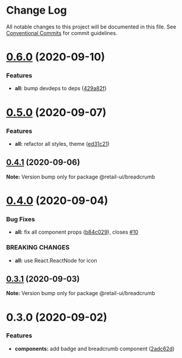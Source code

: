 # Change Log

All notable changes to this project will be documented in this file.
See [Conventional Commits](https://conventionalcommits.org) for commit guidelines.

# [0.6.0](https://github.com/sondh0127/retail-ui/compare/@retail-ui/breadcrumb@0.5.0...@retail-ui/breadcrumb@0.6.0) (2020-09-10)

### Features

- **all:** bump devdeps to deps ([429a82f](https://github.com/sondh0127/retail-ui/commit/429a82f613c307ff079f78fe15ab9e271620ecdf))

# [0.5.0](https://github.com/sondh0127/retail-ui/compare/@retail-ui/breadcrumb@0.4.1...@retail-ui/breadcrumb@0.5.0) (2020-09-07)

### Features

- **all:** refactor all styles, theme ([ed31c21](https://github.com/sondh0127/retail-ui/commit/ed31c219cd925c3f8340066f504f2527a9e911bf))

## [0.4.1](https://github.com/sondh0127/retail-ui/compare/@retail-ui/breadcrumb@0.4.0...@retail-ui/breadcrumb@0.4.1) (2020-09-06)

**Note:** Version bump only for package @retail-ui/breadcrumb

# [0.4.0](https://github.com/sondh0127/retail-ui/compare/@retail-ui/breadcrumb@0.3.1...@retail-ui/breadcrumb@0.4.0) (2020-09-04)

### Bug Fixes

- **all:** fix all component props ([b84c029](https://github.com/sondh0127/retail-ui/commit/b84c0296dbb362d1467cb49544bc30493ea6f2c0)), closes [#10](https://github.com/sondh0127/retail-ui/issues/10)

### BREAKING CHANGES

- **all:** use React.ReactNode for icon

## [0.3.1](https://github.com/sondh0127/retail-ui/compare/@retail-ui/breadcrumb@0.3.0...@retail-ui/breadcrumb@0.3.1) (2020-09-03)

**Note:** Version bump only for package @retail-ui/breadcrumb

# 0.3.0 (2020-09-02)

### Features

- **components:** add badge and breadcrumb component ([2adc62d](https://github.com/sondh0127/retail-ui/commit/2adc62d38280eccc5c2ec5f714a48217c622cb3b))
